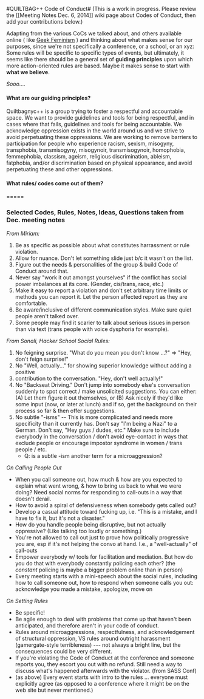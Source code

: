 #QUILTBAG++ Code of Conduct#
(This is a work in progress. 
Please review the [[Meeting Notes Dec. 6, 2014]] wiki page about Codes of Conduct, then add your contributions below.)

Adapting from the various CoCs we talked about, and others available online ( like [Geek Feminism](http://geekfeminism.wikia.com/wiki/Conference_anti-harassment) ) and thinking about what makes sense for our purposes, since we're not specifically a conference, or a school, or an xyz: Some rules will be specific to specific types of events, but ultimately, it seems like there should be a general set of **guiding principles** upon which more action-oriented rules are based. Maybe it makes sense to start with **what we believe**. 

_Sooo...._

#### What are our guiding principles?

Quiltbagnyc++ is a group trying to foster a respectful and accountable space. We want to provide guidelines and tools for being respectful, and in cases where that fails, guidelines and tools for being accountable. We acknowledge oppression exists in the world around us and we strive to avoid perpetuating these oppressions. We are working to remove barriers to participation for people who experience racism, sexism, misogyny, transphobia, transmisogyny, misogynoir, transmisogynoir, homophobia, femmephobia, classism, ageism, religious discrimination, ableism, fatphobia, and/or discrimination based on physical appearance, and avoid perpetuating these and other oppressions.

#### What rules/ codes come out of them?

=====

### Selected Codes, Rules, Notes, Ideas, Questions taken from Dec. meeting notes

_From Miriam:_ 

1. Be as specific as possible about what constitutes harrassment or rule violation.
1. Allow for nuance. Don't let something slide just b/c it wasn't on the list.
1. Figure out the needs & personalities of the group & build Code of Conduct around that.
1. Never say "work it out amongst yourselves" if the conflict has social power imbalances at its core. (Gender, cis/trans, race, etc.)
1. Make it easy to report a violation and don't set arbitrary time limits or methods you can report it. Let the person affected report as they are comfortable.
1. Be aware/inclusive of different communication styles. Make sure quiet people aren't talked over.
1. Some people may find it scarier to talk about serious issues in person than via text (trans people with voice dysphoria for example).

_From Sonali, Hacker School Social Rules:_

1. No feigning surprise. "What do you mean you don't know ...?" => "Hey, don't feign surprise!"
1. No "Well, actually..." for showing superior knowledge without adding a positive
1. contribution to the conversation. "Hey, don't well actually!"
1. No "Backseat Driving." Don't jump into somebody else's conversation suddenly to spot correct / make unsolicited suggestions. You can either: (A) Let them figure it out themselves, or (B) Ask nicely if they'd like some input (now, or later at lunch) and if so, get the background on their process so far & then offer suggestions.
1. No subtle "-isms" -- This is more complicated and needs more specificity than it currently has. Don't say "I'm being a Nazi" to a German. Don't say, "Hey guys / dudes, etc." Make sure to include everybody in the conversation / don't avoid eye-contact in ways that exclude people or encourage impostor syndrome in women / trans people / etc.
    * Q: is a subtle -ism another term for a microaggression? 


_On Calling People Out_

* When you call someone out, how much & how are you expected to explain what went wrong, & how to bring us back to what we were doing? Need social norms for responding to call-outs in a way that doesn't derail.
* How to avoid a spiral of defensiveness when somebody gets called out?
* Develop a casual attitude toward fucking up, i.e. "This is a mistake, and I have to fix it, but it's not a disaster."
* How do you handle people being disruptive, but not actually oppressive? (Like talking too loudly or something.)
* You're not allowed to call out just to prove how politically progressive you are, esp if it's not helping the convo at hand. I.e., a "well-actually" of call-outs
* Empower everybody w/ tools for facilitation and mediation. But how do you do that with everybody constantly policing each other? (the *constant* policing is maybe a bigger problem online than in person)
* Every meeting starts with a mini-speech about the social rules, including how to call someone out, how to respond when someone calls you out: acknowledge you made a mistake, apologize, move on

_On Setting Rules_
* Be specific!
* Be agile enough to deal with problems that come up that haven't been anticipated, and therefore aren't in your code of conduct.
* Rules around microaggressions, respectfulness, and acknowledgement of structural oppression, VS rules around outright harassment (gamergate-style terribleness) --- not always a bright line, but the consequences could be very different. 
* If you're violating the Code of Conduct at the conference and someone reports you, they escort you out with no refund. Still need a way to discuss what's happened afterwards with the violator. (from SASS Conf)
* (as above) Every event starts with intro to the rules ... everyone must explicitly agree (as opposed to a conference where it might be on the web site but never mentioned.)
